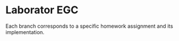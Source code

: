   # Laborator EGC
Each branch corresponds to a specific homework assignment and its implementation.
